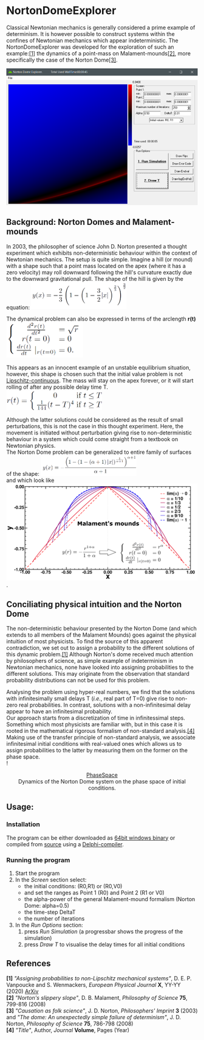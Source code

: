 # NortonDomeExplorer
Classical Newtonian mechanics is generally considered a prime example of 
determinism. It is however possible to construct systems within the 
confines of Newtonian mechanics which appear indeterministic.
The NortonDomeExplorer was developed for the exploration of such an 
example:[\[1\]](#ref_DS1) the dynamics of a point-mass on Malament-mounds[\[2\]](#ref_mal),
more specifically the case of the Norton Dome[\[3\]](#ref_nort).

![screenshot](equations/Dome_ScreenShot.png)


## Background: Norton Domes and Malament-mounds
In 2003, the philosopher of science John D. Norton presented a thought experiment which
exhibits non-deterministic behaviour within the context of Newtonian mechanics. The setup 
is quite simple. Imagine a hill (or mound) with a shape such that a point mass located 
on the apex (where it has a zero velocity) may roll downward following the hill's curvature 
exactly due to the downward gravitational pull. The shape of the hill is given by the 
equation:
<img src="equations/DomeEquation.png" width=50% height=50% />

The dynamical problem can also be expressed in terms of the arclength **r(t)**
<img src="equations/rProblem.png" width=40% height=40% />

This appears as an innocent example of an unstable equilibrium situation, however,
this shape is chosen such that the initial value problem is not 
[Lipschitz-continuous](https://en.wikipedia.org/wiki/Lipschitz_continuity). The mass will 
stay on the apex forever, or it will start rolling of after any possible delay
time T.<br /> 
<img src="equations/Solutions.png" width=50% height=50% />

Although the latter solutions could be considered as the result of small perturbations,
this is not the case in this thought experiment. Here, the movement is initiated without
perturbation giving rise to non-deterministic behaviour in a system which could come straight 
from a textbook on Newtonian physics.<br />
The Norton Dome problem can be generalized to entire family of surfaces of the shape:
<img src="equations/MalamentEquation.png" width=50% height=50% /><br/>
and which look like
![MalamentMounds](equations/Mounds.png)
.

## Conciliating physical intuition and the Norton Dome 
The non-deterministic behaviour presented by the Norton Dome (and which extends to all members
of the Malament Mounds) goes against the physical intuition of 
most physicists. To find the source of this apparent contradiction, we set out to assign 
a probability to the different solutions of this dynamic problem.[\[1\]](#ref_DS1) 
Although Norton's dome received much attention by philosophers of science, as simple
example of indeterminism in Newtonian mechanics, none have looked into assigning 
probabilities to the different solutions. This may originate from the observation
that standard probability distributions can not be used for this problem.
<!-- ?? Sylvia ?? ik heb hier vage herinneringen aan wat je daarover vertelde 
maar onvoldoende om dat juist te formuleren. één aspect dat ik me er van 
herinner is dat je geen infinitesimale kansen mag/kan toekennen?
-->
Analysing the problem using hyper-real numbers, we find that the solutions with infinitesimally 
small delays T (*i.e.*, real part of T=0) give rise to non-zero real probabilities. In contrast,
solutions with a non-infinitesimal delay appear to have an infinitesimal probability.
<br />
Our approach starts from a discretization of time in infinitessimal steps. Something
which most physicists are familiar with, but in this case it is rooted in the 
mathematical rigorous formalism of non-standard analysis.[\[4\]](#ref_NonSA)
Making use of the transfer principle of non-standard analysis, we associate 
infinitesimal initial conditions with real-valued ones which allows us to 
assign probabilities to the latter by measuring them on the former on the phase space.<br/>
!<div style="text-align: center">
[PhaseSpace](equations/PhaseSpace.png)<br />
Dynamics of the Norton Dome system on the phase space of initial conditions.</div>






## Usage:
### Installation
The program can be either downloaded as [64bit windows binary](bin/) or compiled 
from [source](source/) using a [Delphi-compiler](https://www.embarcadero.com/products/delphi). 

### Running the program
1. Start the program
2. In the *Screen* section select:
    * the initial conditions: (R0,R1) or (R0,V0)
    * and set the ranges as Point 1 (R0) and Point 2 (R1 or V0)
    * the alpha-power of the general Malament-mound formalism 
	   (Norton Dome: alpha=0.5)
    * the time-step DeltaT
    * the number of iterations
3. In the *Run Options* section:
	1. press *Run Simulation* (a progressbar shows the progress of the simulation)
    2. press *Draw T* to visualise the delay times for all initial conditions 	





## References
**<a name="ref_DS1">\[1\]</a>** *"Assigning probabilities to non-Lipschitz mechanical systems"*, D. E. P. Vanpoucke and S. Wenmackers, *European Physical Journal* **X**, YY-YY (2020) [ArXiv](https://arxiv.org/abs/2001.10375)</br>
**<a name="ref_mal">\[2\]</a>** *"Norton's slippery slope"*, D. B. Malament, *Philosophy of Science* **75**, 799-816 (2008)</br>
**<a name="ref_nort">\[3\]</a>** *"Causation as folk science"*, J. D. Norton, *Philosophers' Imprint* **3** (2003) and
*"The dome: An unexpectedly simple failure of determinism"*, J. D. Norton, *Philosophy of Science* **75**, 786-798 (2008)</br>
**<a name="ref_nonSA">\[4\]</a>** *"Title"*, Author, *Journal* **Volume**, Pages (Year) </br>

